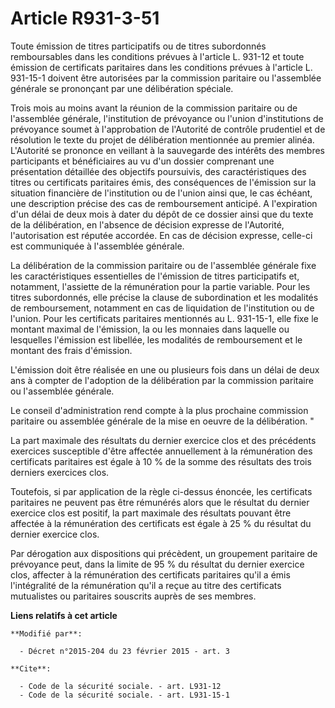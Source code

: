 # Article R931-3-51

Toute émission de titres participatifs ou de titres subordonnés remboursables dans les conditions prévues à l'article L.
931-12 et toute émission de certificats paritaires dans les conditions prévues à l'article L. 931-15-1 doivent être
autorisées par la commission paritaire ou l'assemblée générale se prononçant par une délibération spéciale. 

Trois mois au moins avant la réunion de la commission paritaire ou de l'assemblée générale, l'institution de prévoyance ou
l'union d'institutions de prévoyance soumet à l'approbation de l'Autorité de contrôle prudentiel et de résolution le texte du
projet de délibération mentionnée au premier alinéa. L'Autorité se prononce en veillant à la sauvegarde des intérêts des
membres participants et bénéficiaires au vu d'un dossier comprenant une présentation détaillée des objectifs poursuivis, des
caractéristiques des titres ou certificats paritaires émis, des conséquences de l'émission sur la situation financière de
l'institution ou de l'union ainsi que, le cas échéant, une description précise des cas de remboursement anticipé. A
l'expiration d'un délai de deux mois à dater du dépôt de ce dossier ainsi que du texte de la délibération, en l'absence de
décision expresse de l'Autorité, l'autorisation est réputée accordée. En cas de décision expresse, celle-ci est communiquée à
l'assemblée générale. 

La délibération de la commission paritaire ou de l'assemblée générale fixe les caractéristiques essentielles de l'émission de
titres participatifs et, notamment, l'assiette de la rémunération pour la partie variable. Pour les titres subordonnés, elle
précise la clause de subordination et les modalités de remboursement, notamment en cas de liquidation de l'institution ou de
l'union. Pour les certificats paritaires mentionnés au L. 931-15-1, elle fixe le montant maximal de l'émission, la ou les
monnaies dans laquelle ou lesquelles l'émission est libellée, les modalités de remboursement et le montant des frais
d'émission. 

L'émission doit être réalisée en une ou plusieurs fois dans un délai de deux ans à compter de l'adoption de la délibération
par la commission paritaire ou l'assemblée générale. 

Le conseil d'administration rend compte à la plus prochaine commission paritaire ou assemblée générale de la mise en oeuvre
de la délibération. " 

La part maximale des résultats du dernier exercice clos et des précédents exercices susceptible d'être affectée annuellement
à la rémunération des certificats paritaires est égale à 10 % de la somme des résultats des trois derniers exercices clos. 

Toutefois, si par application de la règle ci-dessus énoncée, les certificats paritaires ne peuvent pas être rémunérés alors
que le résultat du dernier exercice clos est positif, la part maximale des résultats pouvant être affectée à la rémunération
des certificats est égale à 25 % du résultat du dernier exercice clos. 

Par dérogation aux dispositions qui précèdent, un groupement paritaire de prévoyance peut, dans la limite de 95 % du résultat
du dernier exercice clos, affecter à la rémunération des certificats paritaires qu'il a émis l'intégralité de la rémunération
qu'il a reçue au titre des certificats mutualistes ou paritaires souscrits auprès de ses membres.

**Liens relatifs à cet article**

	**Modifié par**:

	  - Décret n°2015-204 du 23 février 2015 - art. 3

	**Cite**:

	  - Code de la sécurité sociale. - art. L931-12
	  - Code de la sécurité sociale. - art. L931-15-1
